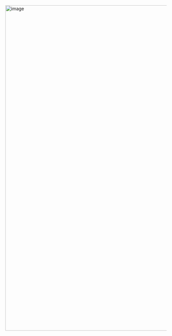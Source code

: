 <img width="1922" height="1018" alt="image" src="https://github.com/user-attachments/assets/6c15fb59-89cb-4229-9914-08f41b6bb1c1" />

